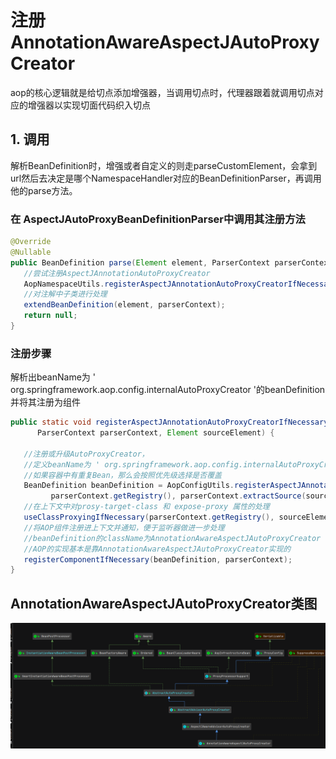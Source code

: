 # 注册AnnotationAwareAspectJAutoProxyCreator

aop的核心逻辑就是给切点添加增强器，当调用切点时，代理器跟着就调用切点对应的增强器以实现切面代码织入切点

## 1. 调用

 解析BeanDefinition时，增强或者自定义的则走parseCustomElement，会拿到url然后去决定是哪个NamespaceHandler对应的BeanDefinitionParser，再调用他的parse方法。

### 在 **AspectJAutoProxyBeanDefinitionParser**中调用其注册方法

```java
@Override
@Nullable
public BeanDefinition parse(Element element, ParserContext parserContext) {
   //尝试注册AspectJAnnotationAutoProxyCreator
   AopNamespaceUtils.registerAspectJAnnotationAutoProxyCreatorIfNecessary(parserContext, element);
   //对注解中子类进行处理
   extendBeanDefinition(element, parserContext);
   return null;
}
```

### 注册步骤

解析出beanName为 ' org.springframework.aop.config.internalAutoProxyCreator '的beanDefinition并将其注册为组件

```java
public static void registerAspectJAnnotationAutoProxyCreatorIfNecessary(
      ParserContext parserContext, Element sourceElement) {

   //注册或升级AutoProxyCreator，
   //定义beanName为 ' org.springframework.aop.config.internalAutoProxyCreator ' 的beanDefinition
   //如果容器中有重复Bean，那么会按照优先级选择是否覆盖
   BeanDefinition beanDefinition = AopConfigUtils.registerAspectJAnnotationAutoProxyCreatorIfNecessary(
         parserContext.getRegistry(), parserContext.extractSource(sourceElement));
   //在上下文中对prosy-target-class 和 expose-proxy 属性的处理
   useClassProxyingIfNecessary(parserContext.getRegistry(), sourceElement);
   //将AOP组件注册进上下文并通知，便于监听器做进一步处理
   //beanDefinition的className为AnnotationAwareAspectJAutoProxyCreator
   //AOP的实现基本是靠AnnotationAwareAspectJAutoProxyCreator实现的
   registerComponentIfNecessary(beanDefinition, parserContext);
}
```

## AnnotationAwareAspectJAutoProxyCreator类图

![image-20210824092831770](1%20%E6%B3%A8%E5%86%8CAnnotationAwareAspectJAutoProxyCreator.assets/image-20210824092831770.png)